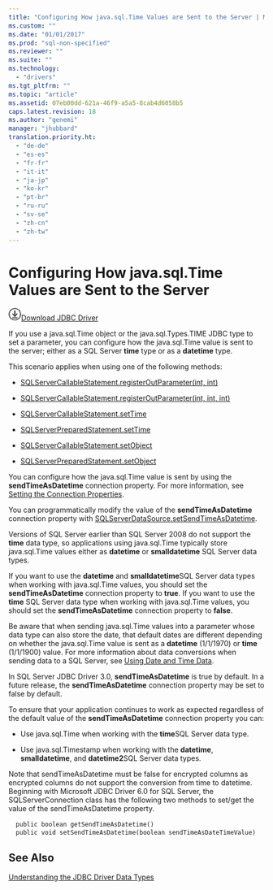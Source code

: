 ```yaml
---
title: "Configuring How java.sql.Time Values are Sent to the Server | Microsoft Docs"
ms.custom: ""
ms.date: "01/01/2017"
ms.prod: "sql-non-specified"
ms.reviewer: ""
ms.suite: ""
ms.technology: 
  - "drivers"
ms.tgt_pltfrm: ""
ms.topic: "article"
ms.assetid: 07eb00dd-621a-46f9-a5a5-8cab4d6058b5
caps.latest.revision: 18
ms.author: "genemi"
manager: "jhubbard"
translation.priority.ht: 
  - "de-de"
  - "es-es"
  - "fr-fr"
  - "it-it"
  - "ja-jp"
  - "ko-kr"
  - "pt-br"
  - "ru-ru"
  - "sv-se"
  - "zh-cn"
  - "zh-tw"
---
```

# Configuring How java.sql.Time Values are Sent to the Server
![Download](../../ssdt/media/download.png)[Download JDBC Driver](http://go.microsoft.com/fwlink/?LinkId=245496)

  If you use a java.sql.Time object or the java.sql.Types.TIME JDBC type to set a parameter, you can configure how the java.sql.Time value is sent to the server; either as a SQL Server **time** type or as a **datetime** type.  
  
 This scenario applies when using one of the following methods:  
  
-   [SQLServerCallableStatement.registerOutParameter(int, int)](../../connect/jdbc/reference/registeroutparameter-method--int--int-.md)  
  
-   [SQLServerCallableStatement.registerOutParameter(int, int, int)](../../connect/jdbc/reference/registeroutparameter-method--int--int--int-.md)  
  
-   [SQLServerCallableStatement.setTime](../../connect/jdbc/reference/settime-method--sqlservercallablestatement-.md)  
  
-   [SQLServerPreparedStatement.setTime](../../connect/jdbc/reference/settime-method--sqlserverpreparedstatement-.md)  
  
-   [SQLServerCallableStatement.setObject](../../connect/jdbc/reference/setobject-method--sqlservercallablestatement-.md)  
  
-   [SQLServerPreparedStatement.setObject](../../connect/jdbc/reference/setobject-method--sqlserverpreparedstatement-.md)  
  
 You can configure how the java.sql.Time value is sent by using the **sendTimeAsDatetime** connection property. For more information, see [Setting the Connection Properties](../../connect/jdbc/setting-the-connection-properties.md).  
  
 You can programmatically modify the value of the **sendTimeAsDatetime** connection property with [SQLServerDataSource.setSendTimeAsDatetime](../../connect/jdbc/reference/setsendtimeasdatetime-method--sqlserverdatasource-.md).  
  
 Versions of SQL Server earlier than SQL Server 2008 do not support the **time** data type, so applications using java.sql.Time typically store java.sql.Time values either as **datetime** or **smalldatetime** SQL Server data types.  
  
 If you want to use the **datetime** and **smalldatetime**SQL Server data types when working with java.sql.Time values, you should set the **sendTimeAsDatetime** connection property to **true**. If you want to use the **time** SQL Server data type when working with java.sql.Time values, you should set the **sendTimeAsDatetime** connection property to **false**.  
  
 Be aware that when sending java.sql.Time values into a parameter whose data type can also store the date, that default dates are different depending on whether the java.sql.Time value is sent as a **datetime** (1/1/1970) or **time** (1/1/1900) value. For more information about data conversions when sending data to a SQL Server, see [Using Date and Time Data](http://go.microsoft.com/fwlink/?LinkID=145211).  
  
 In SQL Server JDBC Driver 3.0, **sendTimeAsDatetime** is true by default. In a future release, the **sendTimeAsDatetime** connection property may be set to false by default.  
  
 To ensure that your application continues to work as expected regardless of the default value of the **sendTimeAsDatetime** connection property you can:  
  
-   Use java.sql.Time when working with the **time**SQL Server data type.  
  
-   Use java.sql.Timestamp when working with the **datetime**, **smalldatetime**, and **datetime2**SQL Server data types.  
  
Note that sendTimeAsDatetime must be false for encrypted columns as encrypted columns do not support the conversion from time to datetime. Beginning with Microsoft JDBC Driver 6.0 for SQL Server, the SQLServerConnection class has the following two methods to set/get the value of the sendTimeAsDatetime property.

```
  public boolean getSendTimeAsDatetime()
  public void setSendTimeAsDatetime(boolean sendTimeAsDateTimeValue)
```
  
## See Also  
 [Understanding the JDBC Driver Data Types](../../connect/jdbc/understanding-the-jdbc-driver-data-types.md)  
  
  